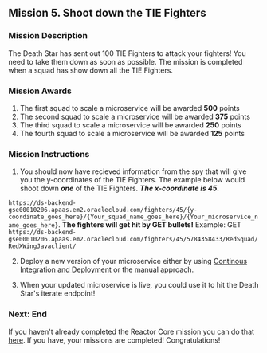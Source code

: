 ## Mission 5. Shoot down the TIE Fighters ##

### Mission Description ###

The Death Star has sent out 100 TIE Fighters to attack your fighters! You need to take them down as soon as possible. The mission is completed when a squad has show down all the TIE Fighters.

### Mission Awards ###

1. The first squad to scale a microservice will be awarded **500** points
2. The second squad to scale a microservice will be awarded **375** points
3. The third squad to scale a microservice will be awarded **250** points
4. The fourth squad to scale a microservice will be awarded **125** points

### Mission Instructions ###

1. You should now have recieved information from the spy that will give you the y-coordinates of the TIE Fighters. The example below would shoot down ***one*** of the TIE Fighters. ***The x-coordinate is 45***.

```https://ds-backend-gse00010206.apaas.em2.oraclecloud.com/fighters/45/{y-coordinate_goes_here}/{Your_squad_name_goes_here}/{Your_microservice_name_goes_here}```. **The fighters will get hit by GET bullets!**
Example: GET ```https://ds-backend-gse00010206.apaas.em2.oraclecloud.com/fighters/45/5784358433/RedSquad/RedXWingJavaclient/```

2. Deploy a new version of your microservice either by using [Continous Integration and Deployment](deployment/cicd.md) or the [manual](deployment/manually.md) approach. 

3. When your updated microservice is live, you could use it to hit the Death Star's iterate endpoint!

### Next: End ###

If you haven't already completed the Reactor Core mission you can do that [here](database.md). If you have, your missions are completed! Congratulations!
